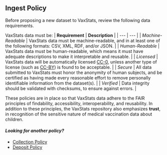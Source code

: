 ## Ingest Policy

Before proposing a new dataset to VaxStats, review the following data requirements. 

VaxStats data must be: 
| **Requirement** | **Description** |
| --- | --- | 
| *Machine-Readable* | VaxStats data must be machine-readable, and in at least one of the following formats: CSV, XML, RDF, and/or JSON. | 
| *Human-Readable* | VaxStats data must be human-readable, which means it must have adequate descriptions to make it interpretable and reusable. |
| *Licensed* | VaxStats data will be automatically licensed [CC-0](https://creativecommons.org/choose/zero/), unless another type of license (such as [CC-BY](https://creativecommons.org/licenses/by/2.0/)) is found to be acceptable. | 
| *Secure* | All data submitted to VaxStats must honor the anonymity of human subjects, and be certified as having made every reasonable effort to remove personally identifiable information from the dataset(s). |
| *Verified* | Data integrity should be validated with checksums, to ensure against errors. |

These policies are in place so that VaxStats data adhere to the FAIR principles of findability, accessibility, interoperability, and reusability. In addition to these principles, the VaxStats repository also emphasizes **trust**, in recognition of the sensitive nature of medical vaccination data about children. 

#### *Looking for another policy?*
- [Collection Policy](https://github.com/kthrog/VaxStats/edit/master/protocolReport/policies/collectionPolicy.md)
- [Deposit Policy](https://github.com/kthrog/VaxStats/edit/master/protocolReport/policies/depositPolicy.md)
